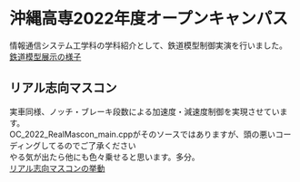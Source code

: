 # 沖縄高専2022年度オープンキャンパス
情報通信システム工学科の学科紹介として、鉄道模型制御実演を行いました。
[鉄道模型展示の様子](https://twitter.com/Seyanaga/status/1550773880234848256?s=20&t=dfvk_m-yHfRscJOOI4PG7g)
## リアル志向マスコン
実車同様、ノッチ・ブレーキ段数による加速度・減速度制御を実現させています。<br>
OC_2022_RealMascon_main.cppがそのソースではありますが、頭の悪いコーディングしてるのでご了承ください<br>
やる気が出たら他にも色々乗せると思います。多分。<br>
[リアル志向マスコンの挙動](https://twitter.com/Seyanaga/status/1550774693418143744?s=20&t=dfvk_m-yHfRscJOOI4PG7g)

